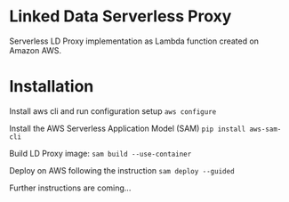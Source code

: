 # Linked Data Serverless Proxy
Serverless LD Proxy implementation as Lambda function created on Amazon AWS.

# Installation
Install aws cli and run configuration setup
```aws configure```

Install the AWS Serverless Application Model (SAM)
```pip install aws-sam-cli```

Build LD Proxy image:
```sam build --use-container```

Deploy on AWS following the instruction 
```sam deploy --guided```

Further instructions are coming...

